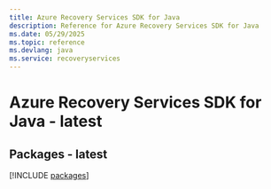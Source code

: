 ```yaml
---
title: Azure Recovery Services SDK for Java
description: Reference for Azure Recovery Services SDK for Java
ms.date: 05/29/2025
ms.topic: reference
ms.devlang: java
ms.service: recoveryservices
---
```

# Azure Recovery Services SDK for Java - latest
## Packages - latest
[!INCLUDE [packages](recovery-services-index.md)]